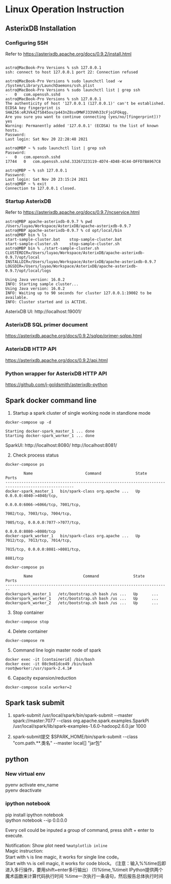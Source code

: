 # Linux Operation Instruction

## AsterixDB Installation
### Configuring SSH
Refer to https://asterixdb.apache.org/docs/0.9.2/install.html
```shell

astro@MacBook-Pro Versions % ssh 127.0.0.1
ssh: connect to host 127.0.0.1 port 22: Connection refused

astro@MacBook-Pro Versions % sudo launchctl load -w /System/Library/LaunchDaemons/ssh.plist
astro@MacBook-Pro Versions % sudo launchctl list | grep ssh                                
-	0	com.openssh.sshd
astro@MacBook-Pro Versions % ssh 127.0.0.1
The authenticity of host '127.0.0.1 (127.0.0.1)' can't be established.
ECDSA key fingerprint is SHA256:eRJVk42fS845ov/p443nZ8svOMWFJ33VHh33cFjo1FOkqg.
Are you sure you want to continue connecting (yes/no/[fingerprint])? yes
Warning: Permanently added '127.0.0.1' (ECDSA) to the list of known hosts.
Password:
Last login: Sat Nov 20 22:28:48 2021

astro@MBP ~ % sudo launchctl list | grep ssh
Password:
-	0	com.openssh.sshd
17744	0	com.openssh.sshd.33267223119-4D74-4D48-8C44-DFFD7BA967C8

astro@MBP ~ % ssh 127.0.0.1
Password:
Last login: Sat Nov 20 23:15:24 2021
astro@MBP ~ % exit
Connection to 127.0.0.1 closed.
```

### Startup AsterixDB
Refer to https://asterixdb.apache.org/docs/0.9.7/ncservice.html
```shell
astro@MBP apache-asterixdb-0.9.7 % pwd
/Users/luyao/Workspace/AsterixDB/apache-asterixdb-0.9.7
astro@MBP apache-asterixdb-0.9.7 % cd opt/local/bin 
astro@MBP bin % ls
start-sample-cluster.bat	stop-sample-cluster.bat
start-sample-cluster.sh		stop-sample-cluster.sh
astro@MBP bin % ./start-sample-cluster.sh 
CLUSTERDIR=/Users/luyao/Workspace/AsterixDB/apache-asterixdb-0.9.7/opt/local
INSTALLDIR=/Users/luyao/Workspace/AsterixDB/apache-asterixdb-0.9.7
LOGSDIR=/Users/luyao/Workspace/AsterixDB/apache-asterixdb-0.9.7/opt/local/logs

Using Java version: 16.0.2
INFO: Starting sample cluster...
Using Java version: 16.0.2
INFO: Waiting up to 90 seconds for cluster 127.0.0.1:19002 to be available.
INFO: Cluster started and is ACTIVE.
```
AsterixDB UI: http://localhost:19001/

### AsterixDB SQL primer document
https://asterixdb.apache.org/docs/0.9.2/sqlpp/primer-sqlpp.html

### AsterixDB HTTP API
https://asterixdb.apache.org/docs/0.9.2/api.html

### Python wrapper for AsterixDB HTTP API
https://github.com/j-goldsmith/asterixdb-python

## Spark docker command line
1. Startup a spark cluster of single working node in standlone mode

```shell
docker-compose up -d

Starting docker-spark_master_1 ... done
Starting docker-spark_worker_1 ... done
````
SparkUI:
http://localhost:8080/
http://localhost:8081/

2. Check process status
```shell
docker-compose ps

        Name                       Command               State                  Ports               
----------------------------------------------------------------------------------------------------
docker-spark_master_1   bin/spark-class org.apache ...   Up      0.0.0.0:4040->4040/tcp,            
                                                                 0.0.0.0:6066->6066/tcp, 7001/tcp,  
                                                                 7002/tcp, 7003/tcp, 7004/tcp,      
                                                                 7005/tcp, 0.0.0.0:7077->7077/tcp,  
                                                                 0.0.0.0:8080->8080/tcp             
docker-spark_worker_1   bin/spark-class org.apache ...   Up      7012/tcp, 7013/tcp, 7014/tcp,      
                                                                 7015/tcp, 0.0.0.0:8081->8081/tcp,  
                                                                 8881/tcp    
```
```shell
docker-compose ps

        Name                      Command               State     Ports
------------------------------------------------------------------------
dockerspark_master_1   /etc/bootstrap.sh bash /us ...   Up      ...
dockerspark_worker_1   /etc/bootstrap.sh bash /us ...   Up      ...
dockerspark_worker_2   /etc/bootstrap.sh bash /us ...   Up      ...

```

3. Stop container
```shell
docker-compose stop
```

4. Delete container
```shell
docker-compose rm
```

5. Command line login master node of spark
```shell
docker exec -it [containerid] /bin/bash
docker exec -it 08c9e81dce49 /bin/bash
root@worker:/usr/spark-2.4.1# 
```

6. Capacity expansion/reduction
```shell
docker-compose scale worker=2
```


## Spark task submit
1. spark-submit
/usr/local/spark/bin/spark-submit --master spark://master:7077 --class org.apache.spark.examples.SparkPi /usr/local/spark/lib/spark-examples-1.6.0-hadoop2.6.0.jar 1000

2. spark-submit提交 $SPARK_HOME/bin/spark-submit --class "com.path.**.类名" --master local[] "jar包"


## python
### New virtual env
pyenv activate env_name     
pyenv deactivate

### ipython notebook
pip install ipython notebook        
ipython notebook --ip 0.0.0.0

Every cell could be inputed a group of command, press shift + enter to execute.

Notification:
Show plot need ```%matplotlib inline```     
Magic instruction:      
Start with ```%``` is line magic, it works for single line code。     
Start with ```%%``` is cell magic, it works for code block。
(注意：输入%%time后即进入多行操作，要用shift+enter多行输出）
(1)%time,%timeit
IPython提供两个魔术函数来计算代码执行时间
%time一次执行一条语句，然后报告总体执行时间
